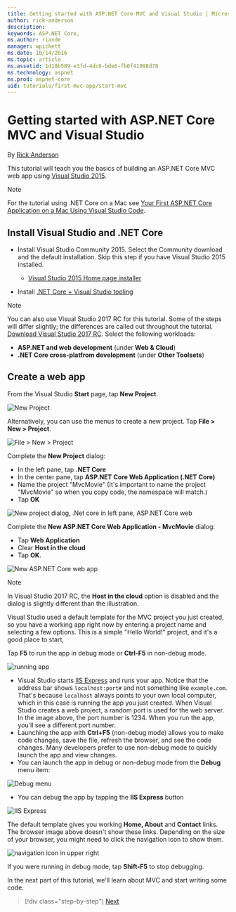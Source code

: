 ```yaml
---
title: Getting started with ASP.NET Core MVC and Visual Studio | Microsoft Docs
author: rick-anderson
description: 
keywords: ASP.NET Core,
ms.author: riande
manager: wpickett
ms.date: 10/14/2016
ms.topic: article
ms.assetid: 1d18b589-e3fd-4dc6-bde6-fb0f41998d78
ms.technology: aspnet
ms.prod: aspnet-core
uid: tutorials/first-mvc-app/start-mvc
---
```

# Getting started with ASP.NET Core MVC and Visual Studio

By [Rick Anderson](https://twitter.com/RickAndMSFT)

This tutorial will teach you the basics of building an ASP.NET Core MVC web app using [Visual Studio 2015](https://www.visualstudio.com/en-us/visual-studio-homepage-vs.aspx).

> [!NOTE]
> For the tutorial using .NET Core on a Mac see [Your First ASP.NET Core Application on a Mac Using Visual Studio Code](../your-first-mac-aspnet.md).

## Install Visual Studio and .NET Core

* Install Visual Studio Community 2015. Select the Community download and the default installation. Skip this step if you have Visual Studio 2015 installed.

  * [Visual Studio 2015 Home page installer](https://www.visualstudio.com/en-us/visual-studio-homepage-vs.aspx)

* Install [.NET Core + Visual Studio tooling](http://go.microsoft.com/fwlink/?LinkID=798306)

> [!Note]
> You can also use Visual Studio 2017 RC for this tutorial. Some of the steps will differ slightly; the differences are called out throughout the tutorial. [Download Visual Studio 2017 RC](https://www.visualstudio.com/vs/visual-studio-2017-rc/). Select the following workloads:
 - **ASP.NET and web development** (under **Web & Cloud**)
 - **.NET Core cross-platfrom development** (under **Other Toolsets**)

## Create a web app

From the Visual Studio **Start** page, tap **New Project**.

![New Project](start-mvc/_static/new_project.png)

Alternatively, you can use the menus to create a new project. Tap **File > New > Project**.

![File > New > Project](start-mvc/_static/alt_new_project.png)

Complete the **New Project** dialog:

* In the left pane, tap **.NET Core**
* In the center pane, tap **ASP.NET Core Web Application (.NET Core)**
* Name the project "MvcMovie" (It's important to name the project "MvcMovie" so when you copy code, the namespace will match.)
* Tap **OK**

![New project dialog, .Net core in left pane, ASP.NET Core web ](start-mvc/_static/new_project2.png)

Complete the **New ASP.NET Core Web Application - MvcMovie** dialog:

* Tap **Web Application**
* Clear **Host in the cloud**
* Tap **OK**.

![New ASP.NET Core web app](start-mvc/_static/p3.png)

> [!Note]
> In Visual Studio 2017 RC, the **Host in the cloud** option is disabled and the dialog is slightly different than the illustration.

Visual Studio used a default template for the MVC project you just created, so you have a working app right now by entering a project name and selecting a few options. This is a simple "Hello World!" project, and it's a good place to start,

Tap **F5** to run the app in debug mode or **Ctrl-F5** in non-debug mode.

![running app](start-mvc/_static/1.png)

* Visual Studio starts [IIS Express](http://www.iis.net/learn/extensions/introduction-to-iis-express/iis-express-overview) and runs your app. Notice that the address bar shows `localhost:port#` and not something like `example.com`. That's because `localhost` always points to your own local computer, which in this case is running the app you just created. When Visual Studio creates a web project, a random port is used for the web server. In the image above, the port number is 1234. When you run the app, you'll see a different port number.
* Launching the app with **Ctrl+F5** (non-debug mode) allows you to make code changes, save the file, refresh the browser, and see the code changes. Many developers prefer to use non-debug mode to quickly launch the app and view changes.
* You can launch the app in debug or non-debug mode from the **Debug** menu item:

![Debug menu](start-mvc/_static/debug_menu.png)

* You can debug the app by tapping the **IIS Express** button

![IIS Express](start-mvc/_static/iis_express.png)

The default template gives you working **Home, About** and **Contact** links. The browser image above doesn't show these links. Depending on the size of your browser, you might need to click the navigation icon to show them.

![navigation icon in upper right](start-mvc/_static/2.png)

If you were running in debug mode, tap **Shift-F5** to stop debugging.

In the next part of this tutorial, we'll learn about MVC and start writing some code.

>[!div class="step-by-step"]
[Next](adding-controller.md)  
